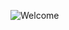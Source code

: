 
![Welcome](https://github.com/user-attachments/assets/688a2ee0-0ecf-4585-a25b-c0a7d5159934)

<!---
FranciscoP7/FranciscoP7 is a ✨ special ✨ repository because its `README.md` (this file) appears on your GitHub profile.
You can click the Preview link to take a look at your changes.
--->
